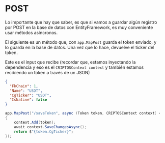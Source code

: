 # POST

Lo importante que hay que saber, es que si vamos a guardar algún registro por POST en la base de datos con EntityFramework, es muy conveniente usar métodos asíncronos.

El siguiente es un método que, con `app.MapPost` guarda el token enviado, y lo guarda en la base de datos. Una vez que lo hace, devuelve el ticker del token.

Este es el input que recibe (recordar que, estamos inyectando la dependencia y eso es el `CRIPTOSContext context` y también estamos recibiendo un token a través de un JSON)

```json
{
  "FkChain": 1,
  "Name": "USDT",
  "CgTicker": "USDT",
  "IsNative": false
}
```

```csharp
app.MapPost("/saveToken", async (Token token, CRIPTOSContext context) =>
{
    context.Add(token);
    await context.SaveChangesAsync();
    return $"{token.CgTicker}";
});
```